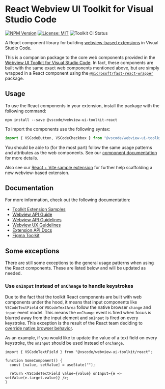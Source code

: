# React Webview UI Toolkit for Visual Studio Code

[![NPM Version](https://img.shields.io/npm/v/@vscode/webview-ui-toolkit?color=blue)](https://www.npmjs.com/package/@vscode/webview-ui-toolkit)
[![License: MIT](https://img.shields.io/badge/license-MIT-brightgreen)](./LICENSE)
![Toolkit CI Status](https://github.com/microsoft/vscode-webview-ui-toolkit/actions/workflows/ci.yml/badge.svg)

A React component library for building [webview-based extensions](https://code.visualstudio.com/api/extension-guides/webview) in Visual Studio Code.

This is a companion package to the core web components provided in the [Webview UI Toolkit for Visual Studio Code](https://github.com/microsoft/vscode-webview-ui-toolkit/tree/vnext/packages/toolkit). In fact, these components are built with the same exact web components mentioned above, but are simply wrapped in a React component using the [`@microsoft/fast-react-wrapper`](https://www.npmjs.com/package/@microsoft/fast-react-wrapper) package.

## Usage

To use the React components in your extension, install the package with the following command:

```
npm install --save @vscode/webview-ui-toolkit-react
```

To import the components use the following syntax:

```ts
import { VSCodeButton, VSCodeCheckbox } from "@vscode/webview-ui-toolkit-react";
```

You should be able to (for the most part) follow the same usage patterns and attributes as the web components. See our [component documentation](https://github.com/microsoft/vscode-webview-ui-toolkit/blob/vnext/docs/components.md) for more details.

Also see our [React + Vite sample extension](https://github.com/microsoft/vscode-webview-ui-toolkit-samples/tree/main/frameworks/hello-world-react-vite) for further help scaffolding a new webview-based extension.

## Documentation

For more information, check out the following documentation:

-   [Toolkit Extension Samples](https://github.com/microsoft/vscode-webview-ui-toolkit-samples)
-   [Webview API Guide](https://code.visualstudio.com/api/extension-guides/webview)
-   [Webview API Guidelines](https://code.visualstudio.com/api/references/extension-guidelines#webviews)
-   [Webview UX Guidelines](https://code.visualstudio.com/api/ux-guidelines/webviews)
-   [Extension API Docs](https://code.visualstudio.com/api)
-   [Figma Toolkit](https://www.figma.com/community/file/1071566662997054792/Webview-UI-Toolkit-for-Visual-Studio-Code)

## Some exceptions

There are still some exceptions to the general usage patterns when using the React components. These are listed below and will be updated as needed.

### Use `onInput` instead of `onChange` to handle keystrokes

Due to the fact that the toolkit React components are built with web components under the hood, it means that input components like `VSCodeTextField` or `VSCodeTextArea` follow the native browser `change` and `input` event model. This means the `onChange` event is fired when focus is blurred away from the input element and `onInput` is fired on every keystroke. This exception is the result of the React team deciding to [override native browser behavior](https://reactjs.org/docs/dom-elements.html#onchange).

As an example, if you would like to update the value of a text field on every keystroke, the `onInput` should be used instead of `onChange`.

```tsx
import { VSCodeTextField } from "@vscode/webview-ui-toolkit/react";

function SomeComponent() {
  const [value, setValue] = useState("");

  return <VSCodeTextField value={value} onInput={e => setValue(e.target.value)} />;
}
```
